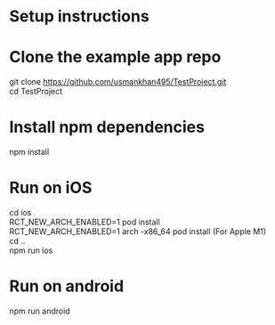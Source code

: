 # Setup instructions

# Clone the example app repo
git clone https://github.com/usmankhan495/TestProject.git \
cd TestProject

# Install npm dependencies
npm install

# Run on iOS
cd ios\
RCT_NEW_ARCH_ENABLED=1 pod install\
RCT_NEW_ARCH_ENABLED=1 arch -x86_64 pod install (For Apple M1)\
cd ..\
npm run ios

# Run on android
npm run android

